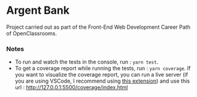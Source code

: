 # Argent Bank

Project carried out as part of the Front-End Web Development Career Path of OpenClassrooms.

### Notes

-   To run and watch the tests in the console, run : `yarn test`.
-   To get a coverage report while running the tests, run : `yarn coverage`. If you want to visualize the coverage report, you can run a live server (if you are using VSCode, I recommend using [this extension](https://marketplace.visualstudio.com/items?itemName=ritwickdey.LiveServer)) and use this url : http://127.0.0.1:5500/coverage/index.html
